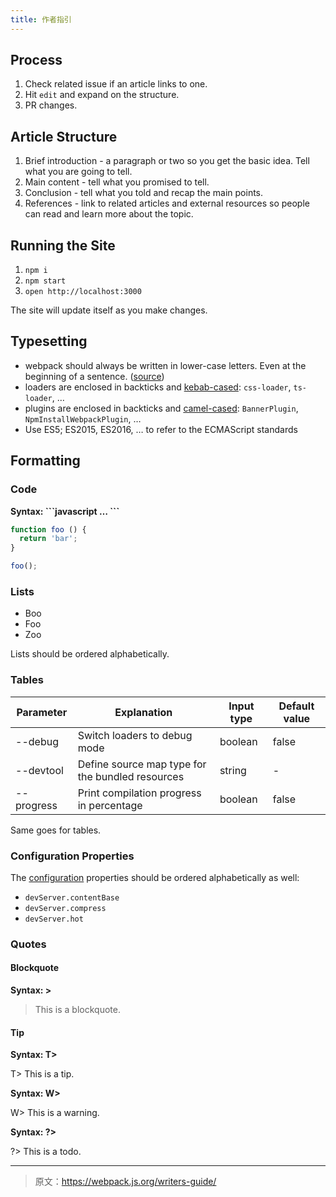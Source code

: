 ```yaml
---
title: 作者指引
---
```


## Process

1. Check related issue if an article links to one.
2. Hit `edit` and expand on the structure.
3. PR changes.

## Article Structure

1. Brief introduction - a paragraph or two so you get the basic idea. Tell what you are going to tell.
2. Main content - tell what you promised to tell.
3. Conclusion - tell what you told and recap the main points.
4. References - link to related articles and external resources so people can read and learn more about the topic.

## Running the Site

1. `npm i`
2. `npm start`
3. `open http://localhost:3000`

The site will update itself as you make changes.

## Typesetting

* webpack should always be written in lower-case letters. Even at the beginning of a sentence. ([source](https://github.com/webpack/media#name))
* loaders are enclosed in backticks and [kebab-cased](https://en.wikipedia.org/w/index.php?title=Kebab_case): `css-loader`, `ts-loader`, …
* plugins are enclosed in backticks and [camel-cased](https://en.wikipedia.org/wiki/Camel_case): `BannerPlugin`, `NpmInstallWebpackPlugin`, …
* Use ES5; ES2015, ES2016, … to refer to the ECMAScript standards

## Formatting

### Code

**Syntax: \`\`\`javascript … \`\`\`**

```javascript
function foo () {
  return 'bar';
}

foo();
```

### Lists

* Boo
* Foo
* Zoo

Lists should be ordered alphabetically.

### Tables

| Parameter  | Explanation                                      | Input type | Default value |
|------------|--------------------------------------------------|------------|---------------|
| --debug    | Switch loaders to debug mode                     | boolean    | false         |
| --devtool  | Define source map type for the bundled resources | string     | -             |
| --progress | Print compilation progress in percentage         | boolean    | false         |

Same goes for tables.

### Configuration Properties

The [configuration](/configuration) properties should be ordered alphabetically as well:

* `devServer.contentBase`
* `devServer.compress`
* `devServer.hot`

### Quotes

#### Blockquote

**Syntax: \>**

> This is a blockquote.

#### Tip

**Syntax: T\>**

T> This is a tip.

**Syntax: W\>**

W> This is a warning.

**Syntax: ?\>**

?> This is a todo.

***

> 原文：https://webpack.js.org/writers-guide/